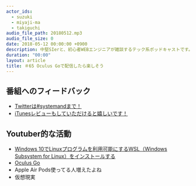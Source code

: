 ```yaml
---
actor_ids:
  - suzuki
  - miyaji-ma
  - takiguchi
audio_file_path: 20180512.mp3
audio_file_size: 0
date: 2018-05-12 00:00:00 +0900
description: 中堅SIerと、初心者WEBエンジニアが雑談するテック系ポッドキャストです。
duration: "00:00"
layout: article
title: ＃65 Oculus Goで配信したら楽しそう
---
```

## 番組へのフィードバック
* [Twitterは#systemandまで！](https://twitter.com/search?q=%23systemand)
* [iTunesレビューもしていただけると嬉しいです！](https://itunes.apple.com/jp/podcast/systemand-online/id1205168408?mt=2)

## Youtuber的な活動
* [Windows 10でLinuxプログラムを利用可能にするWSL（Windows Subsystem for Linux）をインストールする](http://www.atmarkit.co.jp/ait/articles/1608/08/news039.html)
* [Oculus Go](https://www.oculus.com)
* Apple Air Pods使ってる人増えたよね
* 仮想現実

